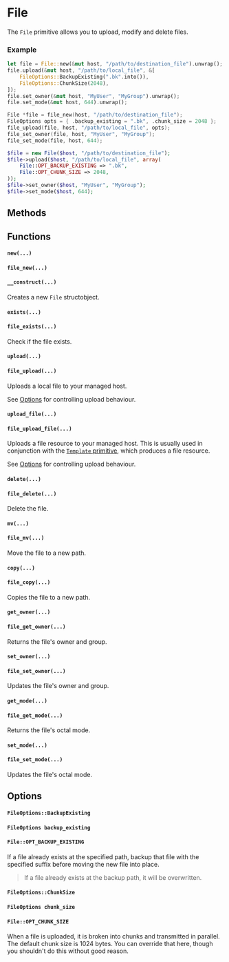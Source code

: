 # File

The `File` primitive allows you to upload, modify and delete files.

### Example

<div class="lang-content lang-rust">

```rust
let file = File::new(&mut host, "/path/to/destination_file").unwrap();
file.upload(&mut host, "/path/to/local_file", &[
    FileOptions::BackupExisting(".bk".into()),
    FileOptions::ChunkSize(2048),
]);
file.set_owner(&mut host, "MyUser", "MyGroup").unwrap();
file.set_mode(&mut host, 644).unwrap();
```
</div>
<div class="lang-content lang-c">

```c
File *file = file_new(host, "/path/to/destination_file");
FileOptions opts = { .backup_existing = ".bk", .chunk_size = 2048 };
file_upload(file, host, "/path/to/local_file", opts);
file_set_owner(file, host, "MyUser", "MyGroup");
file_set_mode(file, host, 644);
```
</div>
<div class="lang-content lang-php">

```php
$file = new File($host, "/path/to/destination_file");
$file->upload($host, "/path/to/local_file", array(
    File::OPT_BACKUP_EXISTING => ".bk",
    File::OPT_CHUNK_SIZE => 2048,
));
$file->set_owner($host, "MyUser", "MyGroup");
$file->set_mode($host, 644);
```
</div>

<div class="lang-content lang-rust lang-php">

## Methods</div>
<div class="lang-content lang-c">

## Functions</div>

<div class="lang-content lang-rust">

#### `new(...)`</div>
<div class="lang-content lang-c">

#### `file_new(...)`</div>
<div class="lang-content lang-php">

#### `__construct(...)`</div>

Creates a new `File` <span class="lang-content lang-rust lang-c">struct</span><span class="lang-content lang-php">object</span>.

<div class="lang-content lang-rust lang-php">

#### `exists(...)`</div>
<div class="lang-content lang-c">

#### `file_exists(...)`</div>

Check if the file exists.

<div class="lang-content lang-rust lang-php">

#### `upload(...)`</div>
<div class="lang-content lang-c">

#### `file_upload(...)`</div>

Uploads a local file to your managed host.

See [Options](#Options) for controlling upload behaviour.

<div class="lang-content lang-rust lang-php">

#### `upload_file(...)`</div>
<div class="lang-content lang-c">

#### `file_upload_file(...)`</div>

Uploads a file resource to your managed host. This is usually used in conjunction with the [`Template` primitive](ch05-02-08-reference-api-template.html), which produces a file resource.

See [Options](#Options) for controlling upload behaviour.

<div class="lang-content lang-rust lang-php">

#### `delete(...)`</div>
<div class="lang-content lang-c">

#### `file_delete(...)`</div>

Delete the file.

<div class="lang-content lang-rust lang-php">

#### `mv(...)`</div>
<div class="lang-content lang-c">

#### `file_mv(...)`</div>

Move the file to a new path.

<div class="lang-content lang-rust lang-php">

#### `copy(...)`</div>
<div class="lang-content lang-c">

#### `file_copy(...)`</div>

Copies the file to a new path.

<div class="lang-content lang-rust lang-php">

#### `get_owner(...)`</div>
<div class="lang-content lang-c">

#### `file_get_owner(...)`</div>

Returns the file's owner and group.

<div class="lang-content lang-rust lang-php">

#### `set_owner(...)`</div>
<div class="lang-content lang-c">

#### `file_set_owner(...)`</div>

Updates the file's owner and group.

<div class="lang-content lang-rust lang-php">

#### `get_mode(...)`</div>
<div class="lang-content lang-c">

#### `file_get_mode(...)`</div>

Returns the file's octal mode.

<div class="lang-content lang-rust lang-php">

#### `set_mode(...)`</div>
<div class="lang-content lang-c">

#### `file_set_mode(...)`</div>

Updates the file's octal mode.

## Options

<div class="lang-content lang-rust">

#### `FileOptions::BackupExisting`</div>
<div class="lang-content lang-c">

#### `FileOptions backup_existing`</div>
<div class="lang-content lang-php">

#### `File::OPT_BACKUP_EXISTING`</div>

If a file already exists at the specified path, backup that file with the specified suffix before moving the new file into place.

> If a file already exists at the backup path, it will be overwritten.

<div class="lang-content lang-rust">

#### `FileOptions::ChunkSize`</div>
<div class="lang-content lang-c">

#### `FileOptions chunk_size`</div>
<div class="lang-content lang-php">

#### `File::OPT_CHUNK_SIZE`</div>

When a file is uploaded, it is broken into chunks and transmitted in parallel. The default chunk size is 1024 bytes. You can override that here, though you shouldn't do this without good reason.
